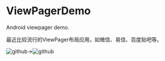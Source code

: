 ViewPagerDemo
=============

Android viewpager demo.

最近比较流行的ViewPager布局应用，如微信、易信、百度贴吧等。

![github](https://github.com/xxzj990/ViewPagerDemo/blob/master/ViewPagerDemo/screenshots/img0.jpg "github")->![github](https://github.com/xxzj990/ViewPagerDemo/blob/master/ViewPagerDemo/screenshots/img1.jpg "github")


